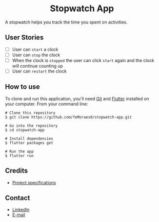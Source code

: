<h1 align="center">Stopwatch App</h1>

A stopwatch helps you track the time you spent on activities.

## User Stories
-   [ ] User can `start` a clock
-   [ ] User can `stop` the clock
-   [ ] When the clock is `stopped` the user can click `start` again and the clock will continue counting up
-   [ ] User can `restart` the clock

## How to use
To clone and run this application, you'll need [Git](https://git-scm.com/downloads) and [Flutter](https://flutter.dev/docs/get-started/install) installed on your computer. From your command line:

```
# Clone this repository
$ git clone https://github.com/feMoraes0/stopwatch-app.git

# Go into the repository
$ cd stopwatch-app

# Install dependencies
$ flutter packages get

# Run the app
$ flutter run
```

## Credits 
- [Project specifications](https://github.com/florinpop17/app-ideas/blob/master/Projects/1-Beginner/Stopwatch-App.md)

## Contact
  - <a target="_blank" href="https://www.linkedin.com/in/fernando-moraes-48a26916a/">LinkedIn</a>
  - <a target="_blank" href="mailto:fernandomoraes.lopes@gmail.com">E-mail</a>
